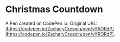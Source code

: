 # Christmas Countdown

A Pen created on CodePen.io. Original URL: [https://codepen.io/ZacharyCrespin/pen/vYRORdP](https://codepen.io/ZacharyCrespin/pen/vYRORdP).


